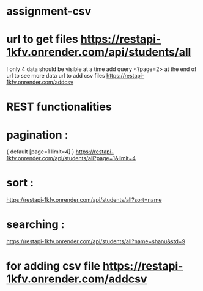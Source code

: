 # assignment-csv
#  url to get files https://restapi-1kfv.onrender.com/api/students/all
! only 4 data should be visible at a time add  query <?page=2> at the end of url to see more data
 url to add csv files https://restapi-1kfv.onrender.com/addcsv

# REST functionalities

 # pagination :
 { default [page=1 limit=4] } https://restapi-1kfv.onrender.com/api/students/all?page=1&limit=4
 
 # sort :  
 https://restapi-1kfv.onrender.com/api/students/all?sort=name
 
 # searching : 
 https://restapi-1kfv.onrender.com/api/students/all?name=shanu&std=9

# for adding csv file  https://restapi-1kfv.onrender.com/addcsv
